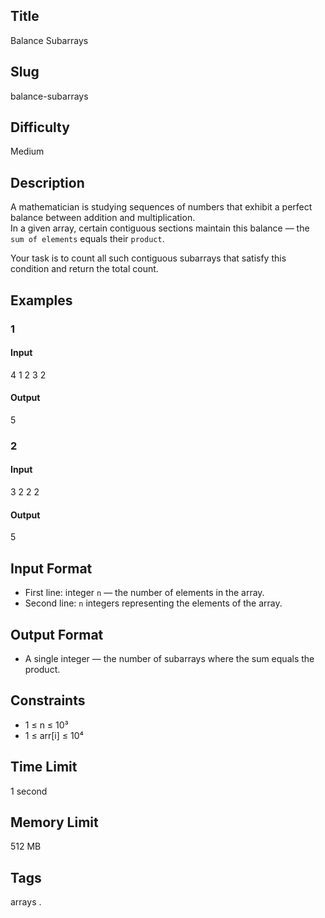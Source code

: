 ## Title

Balance Subarrays

## Slug

balance-subarrays

## Difficulty

Medium

## Description

A mathematician is studying sequences of numbers that exhibit a perfect balance between addition and multiplication.  
In a given array, certain contiguous sections maintain this balance — the `sum of elements` equals their `product`.  

Your task is to count all such contiguous subarrays that satisfy this condition and return the total count.

## Examples

### 1

#### Input

4
1 2 3 2

#### Output
5

### 2

#### Input

3
2 2 2

#### Output
5

## Input Format

- First line: integer `n` — the number of elements in the array.  
- Second line: `n` integers representing the elements of the array.

## Output Format

- A single integer — the number of subarrays where the sum equals the product.

## Constraints

- 1 ≤ n ≤ 10³  
- 1 ≤ arr[i] ≤ 10⁴

## Time Limit

1 second

## Memory Limit

512 MB

## Tags

arrays .
